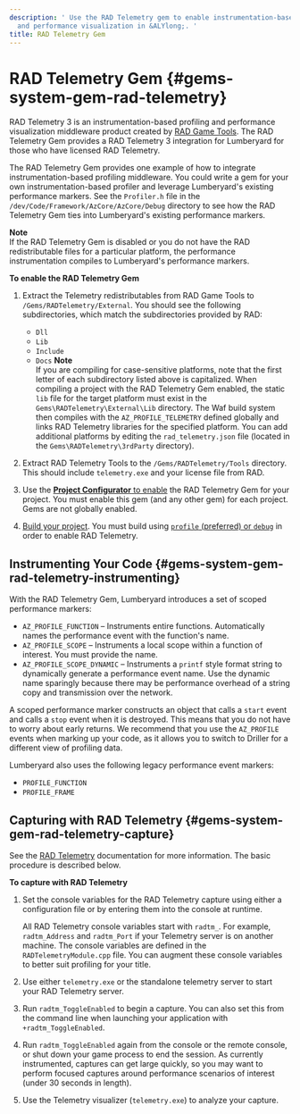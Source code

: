 ```yaml
---
description: ' Use the RAD Telemetry gem to enable instrumentation-based profiling
  and performance visualization in &ALYlong;. '
title: RAD Telemetry Gem
---
```

# RAD Telemetry Gem {#gems-system-gem-rad-telemetry}

RAD Telemetry 3 is an instrumentation\-based profiling and performance visualization middleware product created by [RAD Game Tools](http://www.radgametools.com/telemetry.htm)\. The RAD Telemetry Gem provides a RAD Telemetry 3 integration for Lumberyard for those who have licensed RAD Telemetry\.

The RAD Telemetry Gem provides one example of how to integrate instrumentation\-based profiling middleware\. You could write a gem for your own instrumentation\-based profiler and leverage Lumberyard's existing performance markers\. See the `Profiler.h` file in the `/dev/Code/Framework/AzCore/AzCore/Debug` directory to see how the RAD Telemetry Gem ties into Lumberyard's existing performance markers\.

**Note**  
If the RAD Telemetry Gem is disabled or you do not have the RAD redistributable files for a particular platform, the performance instrumentation compiles to Lumberyard's performance markers\.

**To enable the RAD Telemetry Gem**

1. Extract the Telemetry redistributables from RAD Game Tools to `/Gems/RADTelemetry/External`\. You should see the following subdirectories, which match the subdirectories provided by RAD:
   + `Dll`
   + `Lib`
   + `Include`
   + `Docs`
**Note**  
If you are compiling for case\-sensitive platforms, note that the first letter of each subdirectory listed above is capitalized\.
When compiling a project with the RAD Telemetry Gem enabled, the static `lib` file for the target platform must exist in the `Gems\RADTelemetry\External\Lib` directory\. The Waf build system then compiles with the `AZ_PROFILE_TELEMETRY` defined globally and links RAD Telemetry libraries for the specified platform\. You can add additional platforms by editing the `rad_telemetry.json` file \(located in the `Gems\RADTelemetry\3rdParty` directory\)\.

1. Extract RAD Telemetry Tools to the `/Gems/RADTelemetry/Tools` directory\. This should include `telemetry.exe` and your license file from RAD\.

1. Use the [**Project Configurator** to enable](/docs/userguide/gems/builtin/s.md) the RAD Telemetry Gem for your project\. You must enable this gem \(and any other gem\) for each project\. Gems are not globally enabled\.

1. [Build your project](/docs/userguide/game-build-intro.md)\. You must build using [`profile` \(preferred\) or `debug`](/docs/userguide/game-build-intro.md) in order to enable RAD Telemetry\.

## Instrumenting Your Code {#gems-system-gem-rad-telemetry-instrumenting}

With the RAD Telemetry Gem, Lumberyard introduces a set of scoped performance markers:
+ `AZ_PROFILE_FUNCTION` – Instruments entire functions\. Automatically names the performance event with the function's name\.
+ `AZ_PROFILE_SCOPE` – Instruments a local scope within a function of interest\. You must provide the name\.
+ `AZ_PROFILE_SCOPE_DYNAMIC` – Instruments a `printf` style format string to dynamically generate a performance event name\. Use the dynamic name sparingly because there may be performance overhead of a string copy and transmission over the network\.

A scoped performance marker constructs an object that calls a `start` event and calls a `stop` event when it is destroyed\. This means that you do not have to worry about early returns\. We recommend that you use the `AZ_PROFILE` events when marking up your code, as it allows you to switch to Driller for a different view of profiling data\.

Lumberyard also uses the following legacy performance event markers:
+ `PROFILE_FUNCTION`
+ `PROFILE_FRAME`

## Capturing with RAD Telemetry {#gems-system-gem-rad-telemetry-capture}

See the [RAD Telemetry](http://www.radgametools.com/telemetry.htm) documentation for more information\. The basic procedure is described below\.

**To capture with RAD Telemetry**

1. Set the console variables for the RAD Telemetry capture using either a configuration file or by entering them into the console at runtime\.

   All RAD Telemetry console variables start with `radtm_`\. For example, `radtm_Address` and `radtm_Port` if your Telemetry server is on another machine\. The console variables are defined in the `RADTelemetryModule.cpp` file\. You can augment these console variables to better suit profiling for your title\.

1. Use either `telemetry.exe` or the standalone telemetry server to start your RAD Telemetry server\.

1. Run `radtm_ToggleEnabled` to begin a capture\. You can also set this from the command line when launching your application with `+radtm_ToggleEnabled`\.

1. Run `radtm_ToggleEnabled` again from the console or the remote console, or shut down your game process to end the session\. As currently instrumented, captures can get large quickly, so you may want to perform focused captures around performance scenarios of interest \(under 30 seconds in length\)\.

1. Use the Telemetry visualizer \(`telemetry.exe`\) to analyze your capture\.